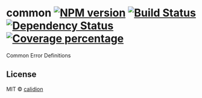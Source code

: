 # common [![NPM version][npm-image]][npm-url] [![Build Status][travis-image]][travis-url] [![Dependency Status][daviddm-image]][daviddm-url] [![Coverage percentage][coveralls-image]][coveralls-url]

Common Error Definitions

## License

MIT © [calidion](blog.3gcnbeta.com)


[npm-image]: https://badge.fury.io/Errorable/common.svg
[npm-url]: https://npmjs.org/package/common
[travis-image]: https://travis-ci.org/Errorable/common.svg
[travis-url]: https://travis-ci.org/Errorable/common
[daviddm-image]: https://david-dm.org/Errorable/common.svg?theme=shields.io
[daviddm-url]: https://david-dm.org/Errorable/common
[coveralls-image]: https://coveralls.io/repos/Errorable/common/badge.svg?branch=master&service=github
[coveralls-url]: https://coveralls.io/github/Errorable/common?branch=master
